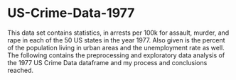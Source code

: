 # US-Crime-Data-1977

This data set contains statistics, in arrests per 100k for assault, murder, and rape in each of the 50 US states in the year 1977. Also given is the percent of the population living in urban areas and the unemployment rate as well.
The following contains the preprocessing and exploratory data analysis of the 1977 US Crime Data dataframe and my process and conclusions reached.
